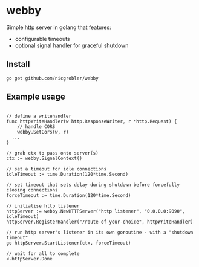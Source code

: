 
# webby

Simple http server in golang that features:  
- configurable timeouts
- optional signal handler for graceful shutdown

## Install

```golang
go get github.com/nicgrobler/webby
```

## Example usage  

```golang

// define a writehandler
func httpWriteHandler(w http.ResponseWriter, r *http.Request) {
	// handle CORS
	webby.SetCors(w, r)
  ...
}

// grab ctx to pass onto server(s)
ctx := webby.SignalContext()

// set a timeout for idle connections
idleTimeout := time.Duration(120*time.Second)

// set timeout that sets delay during shutdown before forcefully closing connections
forceTimeout := time.Duration(120*time.Second)

// initialise http listener
httpServer := webby.NewHTTPServer("http listener", "0.0.0.0:9090", idleTimeout)
httpServer.RegisterHandler("/route-of-your-choice", httpWriteHandler)

// run http server's listener in its own goroutine - with a "shutdown timeout"
go httpServer.StartListener(ctx, forceTimeout)

// wait for all to complete
<-httpServer.Done
```
